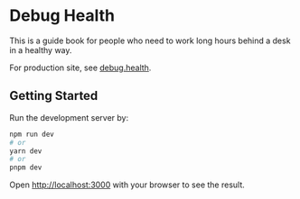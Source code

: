 # Debug Health

This is a guide book for people who need to work long hours behind a desk in a
healthy way.

For production site, see [debug.health](https://debug.health).

## Getting Started

Run the development server by:

```bash
npm run dev
# or
yarn dev
# or
pnpm dev
```

Open [http://localhost:3000](http://localhost:3000) with your browser to see the
result.

